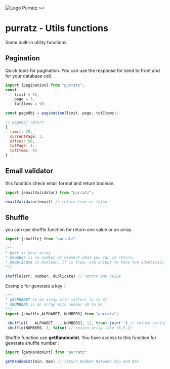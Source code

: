 ![Logo Purratz ><](https://studiokami-stock.s3.fr-par.scw.cloud/purratz/logo-purratz-200.png)

# purratz - Utils functions
Some built-in utility functions.

## Pagination
Quick tools for pagination. You can use the response for send to front and for your database call.
```javascript
import {pagination} from "purratz";
const 
    limit = 25,
    page = 3,
    totItems = 95;

const pageObj = pagination(limit, page, totItems);

// pageObj return 
{
  limit: 25,
  currentPage: 3,
  offset: 50,
  totPage: 4,
  totItems: 95
}
```

## Email validator
this function check email format and return boolean. 
```javascript
import {emailValidator} from "purratz";

emailValidator(email) // return true or false
```

## Shuffle
you can use shuffle function for return one value or an array.

```javascript
import {shuffle} from "purratz"

/**
* @arr is your array
* @number is ne number of element what you can in return. 
* @duplicate is boolean. If is true, you accept to have two identicals value in return
**/

shuffle(arr, number, duplicate) // return any value.
```
Exemple for generate a key : 
```javascript
/**
* @ALPHABET is an array with letters (a to Z)
* @NUMBERS is an array with number (0 to 9)
**/
import {shuffle,ALPHABET, NUMBERS} from "purratz"; 

 shuffle([...ALPHABET, ...NUMBERS], 12, true).join('') // return string like "14def58sd2zh"
 shuffle(NUMBERS, 3, false) // return array like [8,5,2]

```

Shuffle function use **getRandomInt**. You have access to this function for generate shuffle number : 
```javascript
import {getRandomInt} from "purratz"

getRandomInt(min, max) // return Number between min and max
```